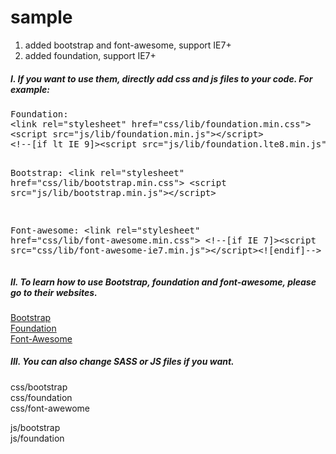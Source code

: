 sample
======

1. added bootstrap and font-awesome, support IE7+
2. added foundation, support IE7+


<h5>I. If you want to use them, directly add css and js files to your code. For example:</h5>
<pre>
Foundation:
&lt;link rel="stylesheet" href="css/lib/foundation.min.css"&gt;
&lt;script src="js/lib/foundation.min.js"&gt;&lt;/script&gt;
&lt;!--[if lt IE 9]&gt;&lt;script src="js/lib/foundation.lte8.min.js"&gt;&lt;/script&gt;&lt;![endif]--&gt;

Bootstrap:
&lt;link rel="stylesheet" href="css/lib/bootstrap.min.css"&gt;
&lt;script src="js/lib/bootstrap.min.js"&gt;&lt;/script&gt;

Font-awesome:
&lt;link rel="stylesheet" href="css/lib/font-awesome.min.css"&gt;
&lt;!--[if IE 7]&gt;&lt;script src="css/lib/font-awesome-ie7.min.js"&gt;&lt;/script&gt;&lt;![endif]--&gt;
</pre>

<h5>II. To learn how to use Bootstrap, foundation and font-awesome, please go to their websites.</h5>
<a href="http://getbootstrap.com/">Bootstrap</a> <br>
<a href="http://foundation.zurb.com/docs/">Foundation</a> <br>
<a href="http://fortawesome.github.io/Font-Awesome/icons/">Font-Awesome</a> <br>

<h5>III. You can also change SASS or JS files if you want. </h5>
css/bootstrap <br>
css/foundation <br>
css/font-awewome <br>

js/bootstrap <br>
js/foundation <br>







